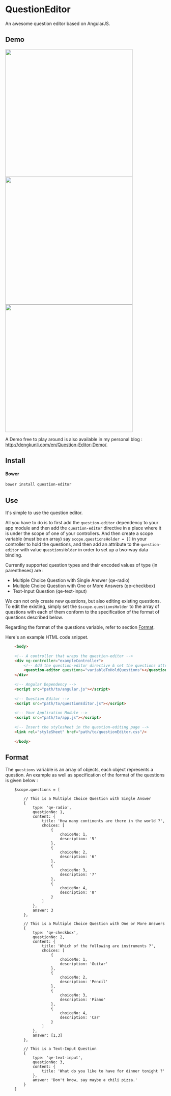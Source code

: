 # QuestionEditor
An awesome question editor based on AngularJS. 

## Demo

<img src="https://cloud.githubusercontent.com/assets/13433096/13378867/d2ddf4b2-de14-11e5-837a-efe98f9634b2.gif" width="400">
<img src="https://cloud.githubusercontent.com/assets/13433096/13378868/d6592d28-de14-11e5-8aaf-ac7a5f48d3af.gif" width="400">
<img src="https://cloud.githubusercontent.com/assets/13433096/13378869/d86bfe42-de14-11e5-9289-3a50a8619ebf.gif" width="400">

A Demo free to play around is also available in my personal blog : http://dengkunli.com/en/Question-Editor-Demo/.

## Install

#### Bower

```bash
bower install question-editor
```

## Use

It's simple to use the question editor. 

All you have to do is to first add the `question-editor` dependency to your app module and then add the `question-editor` directive in a place where it is under the scope of one of your controllers. And then create a scope variable (must be an array) say `scope.questionsHolder = []` in your controller to hold the questions, and then add an attribute to the `question-editor` with value `questionsHolder` in order to set up a two-way data binding.

Currently supported question types and their encoded values of type (in parentheses) are :

* Multiple Choice Question with Single Answer (qe-radio)
* Multiple Choice Question with One or More Answers (qe-checkbox)
* Text-Input Question (qe-text-input)

We can not only create new questions, but also editing existing questions. To edit the existing, simply set the `$scope.questionsHolder` to the array of questions with each of them conform to the specification of the format of questions described below.

Regarding the format of the questions variable, refer to section [Format](#format).

Here's an example HTML code snippet.

```html
    <body>
    
    <!-- A controller that wraps the question-editor -->
    <div ng-controller="exampleController">
        <!-- Add the question-editor directive & set the questions attr -->
        <question-editor questions="variableToHoldQuestions"></question-editor>
    </div>
   
    <!-- Angular Dependency -->
    <script src="path/to/angular.js"></script>
    
    <!-- Question Editor -->
    <script src="path/to/questionEditor.js"></script>
    
    <!-- Your Application Module -->
    <script src="path/to/app.js"></script>
    
    <!-- Insert the stylesheet in the question-editing page -->
    <link rel="styleSheet" href="path/to/questionEditor.css"/>
    
    </body>
```

## <a name="Format"></a> Format

The `questions` variable is an array of objects, each object represents a question. An example as well as specification of the format of the questions is given below :

```
    $scope.questions = [
        
        // This is a Multiple Choice Question with Single Answer
        {
            type: 'qe-radio',
            questionNo: 1,
            content: {
                title: 'How many continents are there in the world ?',
                choices: [
                    {
                        choiceNo: 1,
                        description: '5'
                    },
                    {
                        choiceNo: 2,
                        description: '6'
                    },
                    {
                        choiceNo: 3,
                        description: '7'
                    },
                    {
                        choiceNo: 4,
                        description: '8'
                    }
                ]
            },
            answer: 3
        },
        
        // This is a Multiple Choice Question with One or More Answers
        {
            type: 'qe-checkbox',
            questionNo: 2,
            content: {
                title: 'Which of the following are instruments ?',
                choices: [
                    {
                        choiceNo: 1,
                        description: 'Guitar'
                    },
                    {
                        choiceNo: 2,
                        description: 'Pencil'
                    },
                    {
                        choiceNo: 3,
                        description: 'Piano'
                    },
                    {
                        choiceNo: 4,
                        description: 'Car'
                    }
                ]
            },
            answer: [1,3]
        },
        
        // This is a Text-Input Question
        {
            type: 'qe-text-input',
            questionNo: 3,
            content: {
                title: 'What do you like to have for dinner tonight ?'
            },
            answer: 'Don't know, say maybe a chili pizza.'
        }
    ]
```
